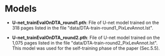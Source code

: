 
# Models

* **U-net_trainEvalOnDTA_round1.pth**: File of U-net model trained on
the 318 pages listed in the file
"data/DTA-train-round1_PixLevAnnot.lst".

* **U-net_trainEvalOnDTA_round2.pth**: File of U-net model trained on
the 1,075 pages listed in the file
"data/DTA-train-round2_PixLevAnnot.lst".  This model was used for the
self-training phase of the paper (Sec.5.5).


